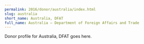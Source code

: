 ```yaml
---
permalink: 2016/donor/australia/index.html
slug: australia
short_name: Australia, DFAT
full_name: Australia – Department of Foreign Affairs and Trade
---
```


Donor profile for Australia, DFAT goes here.
